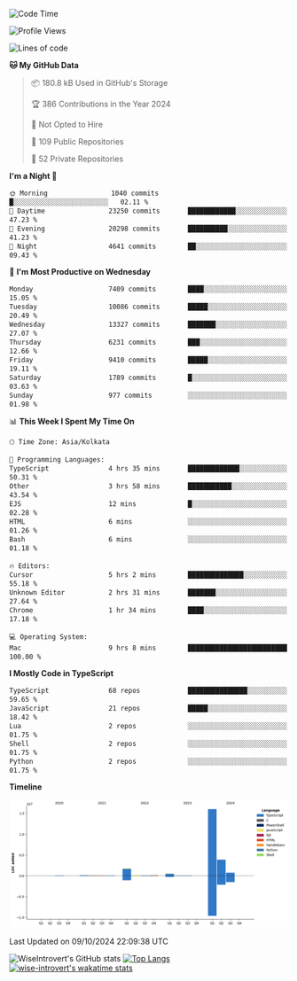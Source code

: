 <!--START_SECTION:waka-->
![Code Time](http://img.shields.io/badge/Code%20Time-1%2C652%20hrs%2037%20mins-blue)

![Profile Views](http://img.shields.io/badge/Profile%20Views-4-blue)

![Lines of code](https://img.shields.io/badge/From%20Hello%20World%20I%27ve%20Written-23.5%20million%20lines%20of%20code-blue)

**🐱 My GitHub Data** 

> 📦 180.8 kB Used in GitHub's Storage 
 > 
> 🏆 386 Contributions in the Year 2024
 > 
> 🚫 Not Opted to Hire
 > 
> 📜 109 Public Repositories 
 > 
> 🔑 52 Private Repositories 
 > 
**I'm a Night 🦉** 

```text
🌞 Morning                1040 commits        █░░░░░░░░░░░░░░░░░░░░░░░░   02.11 % 
🌆 Daytime                23250 commits       ████████████░░░░░░░░░░░░░   47.23 % 
🌃 Evening                20298 commits       ██████████░░░░░░░░░░░░░░░   41.23 % 
🌙 Night                  4641 commits        ██░░░░░░░░░░░░░░░░░░░░░░░   09.43 % 
```
📅 **I'm Most Productive on Wednesday** 

```text
Monday                   7409 commits        ████░░░░░░░░░░░░░░░░░░░░░   15.05 % 
Tuesday                  10086 commits       █████░░░░░░░░░░░░░░░░░░░░   20.49 % 
Wednesday                13327 commits       ███████░░░░░░░░░░░░░░░░░░   27.07 % 
Thursday                 6231 commits        ███░░░░░░░░░░░░░░░░░░░░░░   12.66 % 
Friday                   9410 commits        █████░░░░░░░░░░░░░░░░░░░░   19.11 % 
Saturday                 1789 commits        █░░░░░░░░░░░░░░░░░░░░░░░░   03.63 % 
Sunday                   977 commits         ░░░░░░░░░░░░░░░░░░░░░░░░░   01.98 % 
```


📊 **This Week I Spent My Time On** 

```text
🕑︎ Time Zone: Asia/Kolkata

💬 Programming Languages: 
TypeScript               4 hrs 35 mins       █████████████░░░░░░░░░░░░   50.31 % 
Other                    3 hrs 58 mins       ███████████░░░░░░░░░░░░░░   43.54 % 
EJS                      12 mins             █░░░░░░░░░░░░░░░░░░░░░░░░   02.28 % 
HTML                     6 mins              ░░░░░░░░░░░░░░░░░░░░░░░░░   01.26 % 
Bash                     6 mins              ░░░░░░░░░░░░░░░░░░░░░░░░░   01.18 % 

🔥 Editors: 
Cursor                   5 hrs 2 mins        ██████████████░░░░░░░░░░░   55.18 % 
Unknown Editor           2 hrs 31 mins       ███████░░░░░░░░░░░░░░░░░░   27.64 % 
Chrome                   1 hr 34 mins        ████░░░░░░░░░░░░░░░░░░░░░   17.18 % 

💻 Operating System: 
Mac                      9 hrs 8 mins        █████████████████████████   100.00 % 
```

**I Mostly Code in TypeScript** 

```text
TypeScript               68 repos            ███████████████░░░░░░░░░░   59.65 % 
JavaScript               21 repos            █████░░░░░░░░░░░░░░░░░░░░   18.42 % 
Lua                      2 repos             ░░░░░░░░░░░░░░░░░░░░░░░░░   01.75 % 
Shell                    2 repos             ░░░░░░░░░░░░░░░░░░░░░░░░░   01.75 % 
Python                   2 repos             ░░░░░░░░░░░░░░░░░░░░░░░░░   01.75 % 
```



**Timeline**

![Lines of Code chart](https://raw.githubusercontent.com/wise-introvert/wise-introvert/master/assets/bar_graph.png)


 Last Updated on 09/10/2024 22:09:38 UTC
<!--END_SECTION:waka-->

![WiseIntrovert's GitHub stats](https://github-readme-stats.vercel.app/api?username=wise-introvert&count_private=true&show_icons=true)
[![Top Langs](https://github-readme-stats.vercel.app/api/top-langs/?username=wise-introvert&langs_count=10)](https://github.com/anuraghazra/github-readme-stats)
[![wise-introvert's wakatime stats](https://github-readme-stats.vercel.app/api/wakatime?username=wiseintrovert)](https://github.com/anuraghazra/github-readme-stats)
